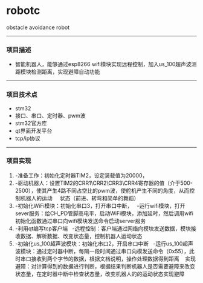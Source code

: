 # robotc
obstacle avoidance robot


-----
### 项目描述
- 智能机器人，能够通过esp8266 wifi模块实现远程控制，加入us_100超声波测距模块检测距离，实现避障自动功能

-----
### 项目技术点
- stm32
- 接口、串口、定时器、pwm波
- stm32官方库
- qt界面开发平台
- tcp/ip协议

-----
### 项目实现
1. -准备工作：初始化定时器TIM2，设定装载值为20000，
2. -驱动机器人：设置TIM2的CRR1\CRR2\CRR3\CRR4寄存器的值（介于500-2500），使其产生4路不同占空比的pwm波，使舵机产生不同的角度，从而控制机器人的运动     状态（前进、转弯和简单的舞蹈）
2. -初始化WiFi模块：初始化串口3，打开串口中断，
   -运行wifi模块，打开sever服务：给CH_PD管脚高电平，启动WiFi模块，添加延时，然后调用wifi初始化函数通过串口向wifi模块发送命令启动server服务
3. -利用qt编写tcp客户端
   -远程控制：客户端通过网络向模块发送数据，模块接收数据、解析数据、改变状态量，控制机器人运动状态
4. -初始化us_100超声波模块：初始化串口2，开启串口中断
   -运行us_100超声波模块：通过定时器中断，每隔一段时间通过串口向模发送命令（0x55），此时串口接收到两个字节的数据，根据文档说明，操作处理数据得到距离
    实现避障：对计算得到的数据进行判断，根据结果判断机器人是否需要避障来改变状态量，在定时器中断中检查状态量，改变机器人的的运动状态实现避障


